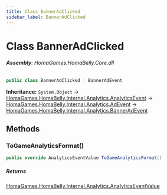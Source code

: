 ```yaml
---
title: Class BannerAdClicked
sidebar_label: BannerAdClicked
---
```

# Class BannerAdClicked


###### **Assembly**: HomaGames.HomaBelly.Core.dll

```csharp title="Declaration"
public class BannerAdClicked : BannerAdEvent
```
**Inheritance:** `System.Object` -> [HomaGames.HomaBelly.Internal.Analytics.AnalyticsEvent](../HomaGames.HomaBelly.Internal.Analytics/AnalyticsEvent) -> [HomaGames.HomaBelly.Internal.Analytics.AdEvent](../HomaGames.HomaBelly.Internal.Analytics/AdEvent) -> [HomaGames.HomaBelly.Internal.Analytics.BannerAdEvent](../HomaGames.HomaBelly.Internal.Analytics/BannerAdEvent)

## Methods
### ToGameAnalyticsFormat()


```csharp title="Declaration"
public override AnalyticsEventValue ToGameAnalyticsFormat()
```

##### Returns

[HomaGames.HomaBelly.Internal.Analytics.AnalyticsEventValue](../HomaGames.HomaBelly.Internal.Analytics/AnalyticsEventValue)
